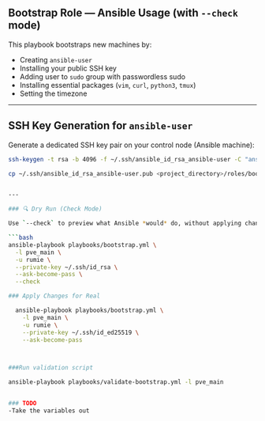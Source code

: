 ## Bootstrap Role — Ansible Usage (with `--check` mode)

This playbook bootstraps new machines by:

- Creating `ansible-user`
- Installing your public SSH key
- Adding user to `sudo` group with passwordless sudo
- Installing essential packages (`vim`, `curl`, `python3`, `tmux`)
- Setting the timezone

---

## SSH Key Generation for `ansible-user`

Generate a dedicated SSH key pair on your control node (Ansible machine):

```bash
ssh-keygen -t rsa -b 4096 -f ~/.ssh/ansible_id_rsa_ansible-user -C "ansible-user@control_node"

cp ~/.ssh/ansible_id_rsa_ansible-user.pub <project_directory>/roles/bootstrap/files/ansible_id_rsa.pub


---

### 🔍 Dry Run (Check Mode)

Use `--check` to preview what Ansible *would* do, without applying changes:

```bash
ansible-playbook playbooks/bootstrap.yml \
  -l pve_main \
  -u rumie \
  --private-key ~/.ssh/id_rsa \
  --ask-become-pass \
  --check

### Apply Changes for Real

  ansible-playbook playbooks/bootstrap.yml \
    -l pve_main \
    -u rumie \
    --private-key ~/.ssh/id_ed25519 \
    --ask-become-pass



###Run validation script

ansible-playbook playbooks/validate-bootstrap.yml -l pve_main


### TODO
-Take the variables out 